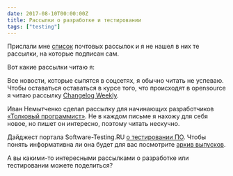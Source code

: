 ```yaml
---
date: 2017-08-10T00:00:00Z
title: Рассылки о разработке и тестировании
tags: ["testing"]
---
```


Прислали мне [список](http://демиш.рф/mailbase.html) почтовых рассылок
и я не нашел в них те рассылки, на которые подписан сам.

Вот какие рассылки читаю я:

Все новости, которые сыпятся в соцсетях, я обычно читать не успеваю.
Чтобы оставаться оставаться в курсе того, что происходят в opensource
я читаю рассылку [Changelog Weekly](https://changelog.com/weekly).

Иван Немытченко сделал рассылку для начинающих разработчиков [«Толковый
программист»](https://smartprogrammer.ru/). Не в каждом письме я нахожу для
себя новое, но пишет он интересно, поэтому читать нескучно.

Дайджест портала Software-Testing.RU [о тестировании
ПО](http://software-testing.ru/maillist). Чтобы понять информативна ли она
будет для вас посмотрите [архив выпусков](http://software-testing.ru/maillist/archive).

А вы какими-то интересными рассылками о разработке или тестировании можете поделиться?

